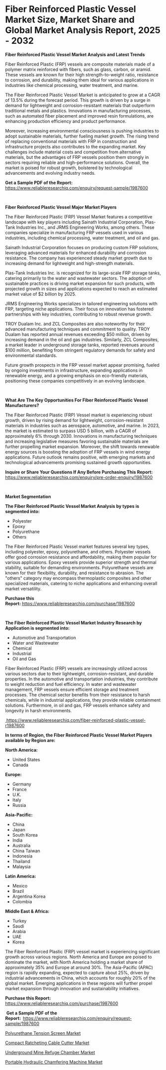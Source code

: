 <p><h1>Fiber Reinforced Plastic Vessel Market Size, Market Share and Global Market Analysis Report, 2025 - 2032</h1></p><p><strong>Fiber Reinforced Plastic Vessel Market Analysis and Latest Trends</strong></p>
<p><p>Fiber Reinforced Plastic (FRP) vessels are composite materials made of a polymer matrix reinforced with fibers, such as glass, carbon, or aramid. These vessels are known for their high strength-to-weight ratio, resistance to corrosion, and durability, making them ideal for various applications in industries like chemical processing, water treatment, and marine.</p><p>The Fiber Reinforced Plastic Vessel Market is anticipated to grow at a CAGR of 13.5% during the forecast period. This growth is driven by a surge in demand for lightweight and corrosion-resistant materials that outperform traditional metals and plastics. Innovations in manufacturing processes, such as automated fiber placement and improved resin formulations, are enhancing production efficiency and product performance.</p><p>Moreover, increasing environmental consciousness is pushing industries to adopt sustainable materials, further fueling market growth. The rising trend of replacing conventional materials with FRP in construction and infrastructure projects also contributes to the expanding market. Key challenges include material costs and competition from alternative materials, but the advantages of FRP vessels position them strongly in sectors requiring reliable and high-performance solutions. Overall, the market is poised for robust growth, bolstered by technological advancements and evolving industry needs.</p></p>
<p><strong>Get a Sample PDF of the Report:&nbsp;</strong> <a href="https://www.reliableresearchiq.com/enquiry/request-sample/1987600?utm_campaign=1876&utm_medium=2&utm_source=Github&utm_content=ia&utm_term=02032025&utm_id=fiber-reinforced-plastic-vessel">https://www.reliableresearchiq.com/enquiry/request-sample/1987600</a></p>
<p>&nbsp;</p>
<p><strong>Fiber Reinforced Plastic Vessel Major Market Players</strong></p>
<p><p>The Fiber Reinforced Plastic (FRP) Vessel Market features a competitive landscape with key players including Sainath Industrial Corporation, Plas-Tank Industries Inc., and JRMS Engineering Works, among others. These companies specialize in manufacturing FRP vessels used in various industries, including chemical processing, water treatment, and oil and gas.</p><p>Sainath Industrial Corporation focuses on producing custom FRP solutions, leveraging advanced materials for enhanced durability and corrosion resistance. The company has experienced steady market growth due to increasing demand for lightweight and high-strength materials.</p><p>Plas-Tank Industries Inc. is recognized for its large-scale FRP storage tanks, catering primarily to the water and wastewater sectors. The adoption of sustainable practices is driving market expansion for such products, with projected growth in sizes and applications expected to reach an estimated market value of $2 billion by 2025.</p><p>JRMS Engineering Works specializes in tailored engineering solutions with FRP, targeting niche applications. Their focus on innovation has fostered partnerships with key industries, contributing to robust revenue growth.</p><p>TROY Dualam Inc. and ZCL Composites are also noteworthy for their advanced manufacturing techniques and commitment to quality. TROY Dualam has reported annual revenues exceeding $50 million, driven by increasing demand in the oil and gas industries. Similarly, ZCL Composites, a market leader in underground storage tanks, reported revenues around $100 million, benefiting from stringent regulatory demands for safety and environmental standards.</p><p>Future growth prospects in the FRP vessel market appear promising, fueled by ongoing investments in infrastructure, expanding applications in renewable energy, and a growing emphasis on eco-friendly materials, positioning these companies competitively in an evolving landscape.</p></p>
<p>&nbsp;</p>
<p><strong>What Are The Key Opportunities For Fiber Reinforced Plastic Vessel Manufacturers?</strong></p>
<p><p>The Fiber Reinforced Plastic (FRP) Vessel market is experiencing robust growth, driven by rising demand for lightweight, corrosion-resistant materials in industries such as aerospace, automotive, and marine. In 2023, the market is estimated to surpass USD 5 billion, with a CAGR of approximately 6% through 2030. Innovations in manufacturing techniques and increasing legislative measures favoring sustainable materials are further propelling market expansion. Moreover, the shift towards renewable energy sources is boosting the adoption of FRP vessels in wind energy applications. Future outlook remains positive, with emerging markets and technological advancements promising sustained growth opportunities.</p></p>
<p><strong>Inquire or Share Your Questions If Any Before Purchasing This Report:</strong> <a href="https://www.reliableresearchiq.com/enquiry/pre-order-enquiry/1987600?utm_campaign=1876&utm_medium=2&utm_source=Github&utm_content=ia&utm_term=02032025&utm_id=fiber-reinforced-plastic-vessel">https://www.reliableresearchiq.com/enquiry/pre-order-enquiry/1987600</a></p>
<p>&nbsp;</p>
<p><strong>Market Segmentation</strong></p>
<p><strong>The Fiber Reinforced Plastic Vessel Market Analysis by types is segmented into:</strong></p>
<p><ul><li>Polyester</li><li>Epoxy</li><li>Polyurethane</li><li>Others</li></ul></p>
<p><p>The Fiber Reinforced Plastic Vessel market features several key types, including polyester, epoxy, polyurethane, and others. Polyester vessels offer good corrosion resistance and affordability, making them popular for various applications. Epoxy vessels provide superior strength and thermal stability, suitable for demanding environments. Polyurethane vessels are known for their flexibility, durability, and resistance to abrasion. The "others" category may encompass thermoplastic composites and other specialized materials, catering to niche applications and enhancing overall market versatility.</p></p>
<p><strong>Purchase this Report:&nbsp;</strong><a href="https://www.reliableresearchiq.com/purchase/1987600?utm_campaign=1876&utm_medium=2&utm_source=Github&utm_content=ia&utm_term=02032025&utm_id=fiber-reinforced-plastic-vessel">https://www.reliableresearchiq.com/purchase/1987600</a></p>
<p>&nbsp;</p>
<p><strong>The Fiber Reinforced Plastic Vessel Market Industry Research by Application is segmented into:</strong></p>
<p><ul><li>Automotive and Transportation</li><li>Water and Wastewater</li><li>Chemical</li><li>Industrial</li><li>Oil and Gas</li></ul></p>
<p><p>Fiber Reinforced Plastic (FRP) vessels are increasingly utilized across various sectors due to their lightweight, corrosion-resistant, and durable properties. In the automotive and transportation industries, they contribute to weight reduction and fuel efficiency. In water and wastewater management, FRP vessels ensure efficient storage and treatment processes. The chemical sector benefits from their resistance to harsh chemicals, while in industrial applications, they provide reliable containment solutions. Furthermore, in oil and gas, FRP vessels enhance safety and longevity in harsh environments.</p></p>
<p><a href="https://www.reliableresearchiq.com/fiber-reinforced-plastic-vessel-r1987600?utm_campaign=1876&utm_medium=2&utm_source=Github&utm_content=ia&utm_term=02032025&utm_id=fiber-reinforced-plastic-vessel">&nbsp;https://www.reliableresearchiq.com/fiber-reinforced-plastic-vessel-r1987600</a></p>
<p><strong>In terms of Region, the Fiber Reinforced Plastic Vessel Market Players available by Region are:</strong></p>
<p>
    <p> <strong> North America: </strong>
        <ul>
            <li>United States</li>
            <li>Canada</li>
        </ul>
        </p> 
    <p> <strong> Europe: </strong>
        <ul>
            <li>Germany</li>
            <li>France</li>
            <li>U.K.</li>
            <li>Italy</li>
            <li>Russia</li>
        </ul>
        </p> 
    <p> <strong> Asia-Pacific: </strong>
        <ul>
            <li>China</li>
            <li>Japan</li>
            <li>South Korea</li>
            <li>India</li>
            <li>Australia</li>
            <li>China Taiwan</li>
            <li>Indonesia</li>
            <li>Thailand</li>
            <li>Malaysia</li>
        </ul>
        </p> 
    <p> <strong> Latin America: </strong>
        <ul>
            <li>Mexico</li>
            <li>Brazil</li>
            <li>Argentina Korea</li>
            <li>Colombia</li>
        </ul>
        </p> 
    <p> <strong> Middle East & Africa: </strong>
        <ul>
            <li>Turkey</li>
            <li>Saudi</li>
            <li>Arabia</li>
            <li>UAE</li>
            <li>Korea</li>
        </ul>
    </p>
    </p>
<p><p>The Fiber Reinforced Plastic (FRP) vessel market is experiencing significant growth across various regions. North America and Europe are poised to dominate the market, with North America holding a market share of approximately 35% and Europe at around 30%. The Asia-Pacific (APAC) region is rapidly expanding, expected to capture about 25%, driven by industrial advancements in China, which accounts for roughly 20% of the global market. Emerging applications in these regions will further propel market expansion through innovation and sustainability initiatives.</p></p>
<p><strong>Purchase this Report: </strong><a href="https://www.reliableresearchiq.com/purchase/1987600?utm_campaign=1876&utm_medium=2&utm_source=Github&utm_content=ia&utm_term=02032025&utm_id=fiber-reinforced-plastic-vessel">https://www.reliableresearchiq.com/purchase/1987600</a></p>
<p>&nbsp;<strong>Get a Sample PDF of the Report:&nbsp;&nbsp;</strong><a href="https://www.reliableresearchiq.com/enquiry/request-sample/1987600?utm_campaign=1876&utm_medium=2&utm_source=Github&utm_content=ia&utm_term=02032025&utm_id=fiber-reinforced-plastic-vessel">https://www.reliableresearchiq.com/enquiry/request-sample/1987600</a></p>
<p><strong></strong></p>
<p><p><a href="https://github.com/altafvaraswj/Market-Research-Report-List-1/blob/main/polyurethane-tension-screen-market.md?utm_campaign=1876&utm_medium=2&utm_source=Github&utm_content=ia&utm_term=02032025&utm_id=fiber-reinforced-plastic-vessel">Polyurethane Tension Screen Market</a></p><p><a href="https://github.com/paullsiskec4/Market-Research-Report-List-1/blob/main/compact-ratcheting-cable-cutter-market.md?utm_campaign=1876&utm_medium=2&utm_source=Github&utm_content=ia&utm_term=02032025&utm_id=fiber-reinforced-plastic-vessel">Compact Ratcheting Cable Cutter Market</a></p><p><a href="https://github.com/roehrtizonov/Market-Research-Report-List-1/blob/main/underground-mine-refuge-chamber-market.md?utm_campaign=1876&utm_medium=2&utm_source=Github&utm_content=ia&utm_term=02032025&utm_id=fiber-reinforced-plastic-vessel">Underground Mine Refuge Chamber Market</a></p><p><a href="https://github.com/sgroitrieu7f/Market-Research-Report-List-1/blob/main/portable-hydraulic-chamfering-machine-market.md?utm_campaign=1876&utm_medium=2&utm_source=Github&utm_content=ia&utm_term=02032025&utm_id=fiber-reinforced-plastic-vessel">Portable Hydraulic Chamfering Machine Market</a></p></p>